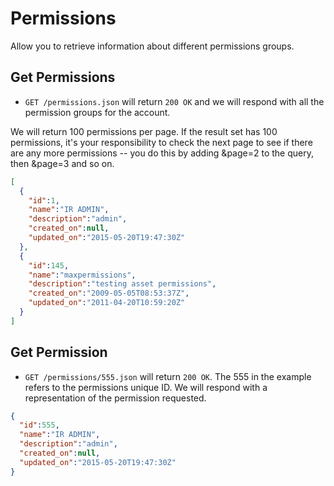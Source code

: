 Permissions
==========

Allow you to retrieve information about different permissions groups.

Get Permissions
--------------

* `GET /permissions.json` will return `200 OK` and we will respond with all the permission groups for the account.  

We will return 100 permissions per page. If the result set has 100 permissions, it's your responsibility to check the next page to see if there are any more permissions -- you do this by adding &page=2 to the query, then &page=3 and so on.

```json
[
  {
    "id":1,
    "name":"IR ADMIN",
    "description":"admin",
    "created_on":null,
    "updated_on":"2015-05-20T19:47:30Z"
  },
  {
    "id":145,
    "name":"maxpermissions",
    "description":"testing asset permissions",
    "created_on":"2009-05-05T08:53:37Z",
    "updated_on":"2011-04-20T10:59:20Z"
  }
]
```

Get Permission
-------------

* `GET /permissions/555.json` will return `200 OK`.  The 555 in the example refers to the permissions unique ID.  We will respond with a representation of the permission requested.

```json
{
  "id":555,
  "name":"IR ADMIN",
  "description":"admin",
  "created_on":null,
  "updated_on":"2015-05-20T19:47:30Z"
}
```
